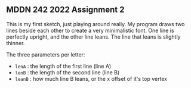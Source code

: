 ## MDDN 242 2022 Assignment 2

This is my first sketch, just playing around really. My program draws two lines beside each other to create a very minimalistic font. One line is perfectly upright, and the other line leans. The line that leans is slightly thinner.

The three parameters per letter:
  * `lenA` : the length of the first line (line A)
  * `lenB` : the length of the second line (line B)
  * `leanB` : how much line B leans, or the x offset of it's top vertex
